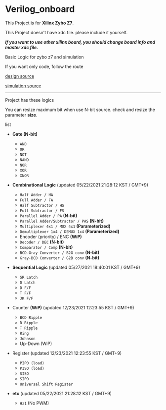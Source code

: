 # Verilog_onboard

This Project is for **Xilinx Zybo Z7**.

This Project doesn't have xdc file. please include it yourself.

__*If you want to use other xilinx board, you should change board info and master xdc file.*__

Basic Logic for zybo z7 and simulation

If you want only code, follow the route

[design source](https://github.com/void7920/Verilog_onboard/tree/main/OnBoard.srcs/sources_1/new)

[simulation source](https://github.com/void7920/Verilog_onboard/tree/main/OnBoard.srcs/sim_1/new)

---------------------------------------------------------------------------------------------
Project has these logics

You can resize maximum bit when use N-bit source. check and resize the parameter **size**.

list
- __Gate (N-bit)__
  - `AND`
  - `OR`
  - `NOT`
  - `NAND`
  - `NOR`
  - `XOR`
  - `XNOR`
  
- __Combinational Logic__ (updated 05/22/2021 21:28:12 KST / GMT+9)
  - `Half Adder / HA`
  - `Full Adder / FA`
  - `Half Subtractor / HS`
  - `Full Subtractor / FS`
  - `Parallel Adder / PA` **(N-bit)**
  - `Parallel Adder/Subtractor / PAS` **(N-bit)**
  - `Multiplexer 4x1 / MUX 4x1` **(Parameterized)**
  - `Demultiplexer 1x4 / DEMUX 1x4` **(Parameterized)**
  - Encoder (priority) / ENC **(WiP)**
  - `Decoder / DEC` **(N-bit)**
  - `Comparator / Comp` **(N-bit)**
  - `BCD-Gray Converter / B2G conv` **(N-bit)**
  - `Gray-BCD Converter / G2B conv` **(N-bit)**

- __Sequential Logic__ (updated 05/27/2021 18:40:01 KST / GMT+9)
  - `SR Latch`
  - `D Latch`
  - `D F/F`
  - `T F/F`
  - `JK F/F`

- Counter **(WiP)** (updated 12/23/2021 12:23:55 KST / GMT+9)
  - `BCD Ripple`
  - `D Ripple`
  - `T Ripple`
  - `Ring`
  - `Johnson`
  - Up-Down (WiP)

- Register (updated 12/23/2021 12:23:55 KST / GMT+9)
  - `PIPO (load)`
  - `PISO (load)`
  - `SISO`
  - `SIPO`
  - `Universal Shift Register`

- __etc__ (updated 05/22/2021 21:28:12 KST / GMT+9)
  - `Hz1` (No PWM)
